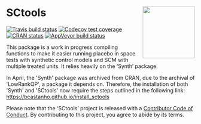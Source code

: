 
<!-- README.md is generated from README.Rmd. Please edit that file -->

# SCtools <a href='https://github.com/bcastanho/SCtools'><img src='man/figures/hexsticker.png' align="right" height="139" /></a>

<!-- badges: start -->

[![Travis build
status](https://travis-ci.org/medewitt/SCtools.svg?branch=master)](https://travis-ci.org/medewitt/SCtools)
[![Codecov test
coverage](https://codecov.io/gh/medewitt/SCtools/branch/master/graph/badge.svg)](https://app.codecov.io/gh/medewitt/SCtools?branch=master)
[![CRAN
status](https://www.r-pkg.org/badges/version/SCtools)](https://CRAN.R-project.org/package=SCtools)
[![AppVeyor build
status](https://ci.appveyor.com/api/projects/status/github/bcastanho/SCtools?branch=master&svg=true)](https://ci.appveyor.com/project/bcastanho/SCtools)
<!-- badges: end -->

This package is a work in progress compiling functions to make it easier
running placebo in space tests with synthetic control models and SCM
with multiple treated units. It relies heavily on the ‘Synth’ package.

In April, the 'Synth' package was archived from CRAN, due to the archival of 'LowRankQP', a package it depends on. Therefore, the installation of both 'Synth' and 'SCtools' now require the steps outlined in the following link: https://bcastanho.github.io/install_sctools

Please note that the ‘SCtools’ project is released with a [Contributor
Code of
Conduct](https://github.com/bcastanho/SCtools/blob/master/CODE_OF_CONDUCT.md).
By contributing to this project, you agree to abide by its terms.
